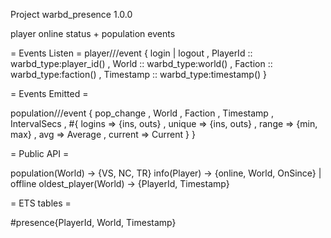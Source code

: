 
Project warbd_presence 1.0.0

player online status + population events


= Events Listen =
player/<world>/<faction>/event
    { login | logout
    , PlayerId      :: warbd_type:player_id()
    , World         :: warbd_type:world()
    , Faction       :: warbd_type:faction()
    , Timestamp     :: warbd_type:timestamp()
    }


= Events Emitted =

population/<world>/<faction>/event
    { pop_change
    , World
    , Faction
    , Timestamp
    , IntervalSecs
    , #{ logins   => {ins, outs}
       , unique   => {ins, outs}
       , range    => {min, max}
       , avg      => Average
       , current  => Current
       }
    }

    
= Public API =

population(World) -> {VS, NC, TR}
info(Player) -> {online, World, OnSince} | offline
oldest_player(World) -> {PlayerId, Timestamp}


= ETS tables =

#presence{PlayerId, World, Timestamp}